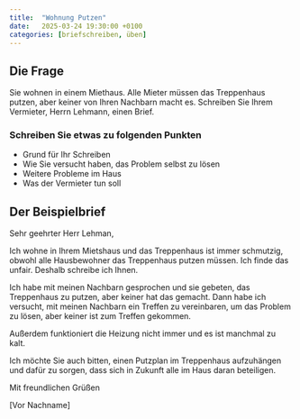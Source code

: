 ```yaml
---
title:  "Wohnung Putzen"
date:   2025-03-24 19:30:00 +0100
categories: [briefschreiben, üben]
---
```


## Die Frage

Sie wohnen in einem Miethaus. Alle Mieter müssen das Treppenhaus putzen, aber keiner von Ihren Nachbarn macht es. Schreiben Sie Ihrem Vermieter, Herrn Lehmann, einen Brief. 

### Schreiben Sie etwas zu folgenden Punkten

- Grund für Ihr Schreiben
- Wie Sie versucht haben, das Problem selbst zu lösen
- Weitere Probleme im Haus
- Was der Vermieter tun soll

## Der Beispielbrief

Sehr geehrter Herr Lehman, 

Ich wohne in Ihrem Mietshaus und das Treppenhaus ist immer schmutzig, obwohl alle Hausbewohner das Treppenhaus putzen müssen. Ich finde das unfair. Deshalb schreibe ich Ihnen.

Ich habe mit meinen Nachbarn gesprochen und sie gebeten, das Treppenhaus zu putzen, aber keiner hat das gemacht. Dann habe ich versucht, mit meinen Nachbarn ein Treffen zu vereinbaren, um das Problem zu lösen, aber keiner ist zum Treffen gekommen.

Außerdem funktioniert die Heizung nicht immer und es ist manchmal zu kalt.

Ich möchte Sie auch bitten, einen Putzplan im Treppenhaus aufzuhängen und dafür zu sorgen, dass sich in Zukunft alle im Haus daran beteiligen. 

Mit freundlichen Grüßen

[Vor Nachname]